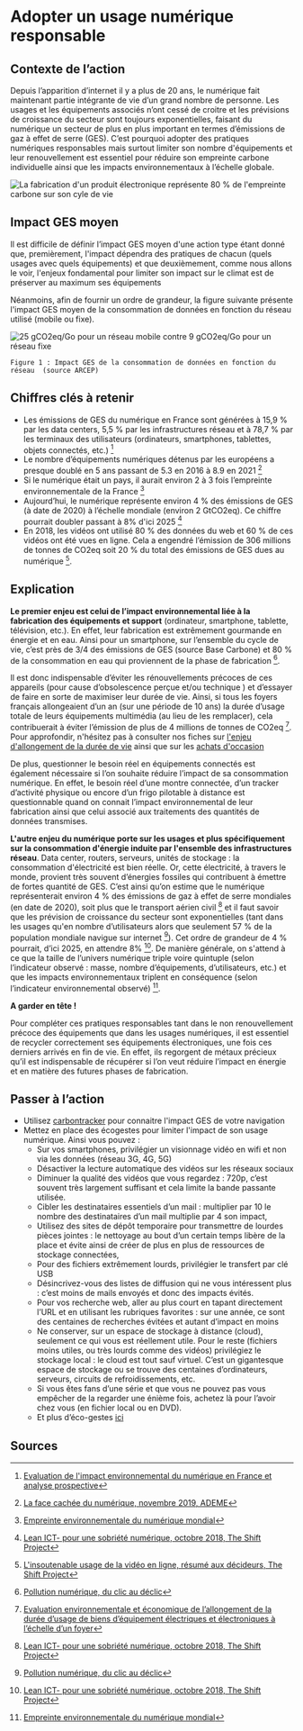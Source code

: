 # Adopter un usage numérique responsable

## Contexte de l’action

Depuis l’apparition d’internet il y a plus de 20 ans, le numérique fait maintenant partie intégrante de vie d’un grand nombre de personne. Les usages et 
les équipements associés n’ont cessé de croitre et les prévisions de croissance du secteur sont toujours exponentielles, faisant du numérique un secteur de
plus en plus important en termes d’émissions de gaz à effet de serre (GES). C’est pourquoi adopter des pratiques numériques responsables mais surtout limiter son nombre d'équipements et leur renouvellement est essentiel pour réduire son empreinte carbone individuelle ainsi que les impacts environnementaux à l’échelle globale.


![La fabrication d'un produit électronique représente 80 % de l'empreinte carbone sur son cyle de vie](https://ecolab-data.netlify.app/images/Chiffres-cles_Achat-elec-reconditionne.png)

## Impact GES moyen

Il est difficile de définir l’impact GES moyen d'une action type étant donné que, premièrement, l'impact dépendra des pratiques de chacun (quels usages avec quels équipements) et que deuxièmement, comme nous allons le voir, l'enjeux fondamental pour limiter son impact sur le climat est de préserver au maximum ses équipements

Néanmoins, afin de fournir un ordre de grandeur, la figure suivante présente l'impact GES moyen de la consommation de données en fonction du réseau utilisé (mobile ou fixe).

![25 gCO2eq/Go pour un réseau mobile contre 9 gCO2eq/Go pour un réseau fixe](https://ecolab-data.netlify.app/images/Impact_GES_réseaux_data.PNG)

`Figure 1 : Impact GES de la consommation de données en fonction du réseau  (source ARCEP)`


## Chiffres clés à retenir

- Les émissions de GES du numérique en France sont générées à 15,9 % par les data centers, 5,5 % par les infrastructures réseau et à 78,7 % par les terminaux des utilisateurs (ordinateurs, smartphones, tablettes, objets connectés, etc.) [^1]
- Le nombre d’équipements numériques détenus par les européens a presque doublé en 5 ans passant de 5.3 en 2016 à 8.9 en 2021 [^8]
- Si le numérique était un pays, il aurait environ 2 à 3 fois l’empreinte environnementale de la France [^3]
- Aujourd’hui, le numérique représente environ 4 % des émissions de GES (à date de 2020) à l’échelle mondiale (environ 2 GtCO2eq). Ce chiffre pourrait doubler passant à 8% d'ici 2025 [^2]
- En 2018, les vidéos ont utilisé 80 % des données du web et 60 % de ces vidéos ont été vues en ligne. Cela a engendré l’émission de 306 millions de tonnes de CO2eq soit 20 % du total des émissions de GES dues au numérique [^4].

## Explication

**Le premier enjeu est celui de l’impact environnemental liée à la fabrication des équipements et support** (ordinateur, smartphone, 
tablette, télévision, etc.). En effet, leur fabrication est extrêmement gourmande en énergie et en eau. Ainsi pour un smartphone, sur l’ensemble du cycle de
vie, c’est près de 3/4 des émissions de GES (source Base Carbone) et 80 % de la consommation en eau qui proviennent de la phase de 
fabrication [^6].

Il est donc indispensable d’éviter les rénouvellements précoces de ces appareils (pour cause d’obsolescence perçue et/ou 
technique ) et d’essayer de faire en sorte de maximiser leur durée de vie. Ainsi, si tous les foyers français allongeaient d’un an (sur une période de 10 
ans) la durée d’usage totale de leurs équipements multimédia (au lieu de les remplacer), cela contribuerait à éviter l’émission de plus de 4 millions de 
tonnes de CO2eq [^7]. Pour approfondir, n'hésitez pas à consulter nos fiches sur [l'enjeu d'allongement de la durée de vie](https://nosgestesclimat.fr/actions/plus/divers/%C3%A9lectrom%C3%A9nager/allongement) ainsi que sur les [achats d'occasion](https://nosgestesclimat.fr/actions/plus/divers/%C3%A9lectrom%C3%A9nager/seconde-main)

De plus, questionner le besoin réel en équipements connectés est également nécessaire si l’on souhaite réduire l’impact de sa consommation numérique. En 
effet, le besoin réel d’une montre connectée, d’un tracker d’activité physique ou encore d’un frigo pilotable à distance est questionnable quand on connait 
l’impact environnemental de leur fabrication ainsi que celui associé aux traitements des quantités de données transmises. 

**L'autre enjeu du numérique porte sur les usages et plus spécifiquement sur la consommation d'énergie induite par l'ensemble des infrastructures réseau**. Data center, routers, serveurs, unités de stockage : la consommation d'électricité est bien réelle. Or, cette électricité, à travers le monde, provient très souvent d’énergies fossiles qui contribuent à émettre de fortes quantité de GES. C’est ainsi qu’on estime que le numérique représenterait environ 4 % des émissions de gaz à effet de serre mondiales (en date de 2020), soit plus que le transport aérien civil [^2] et il faut savoir que les prévision de croissance du secteur sont exponentielles (tant dans les usages qu'en nombre d’utilisateurs alors que seulement 57 % de la population mondiale navigue sur internet [^6]). Cet ordre de grandeur de 4 % pourrait, d’ici 2025, en attendre 8% [^2]. De manière générale, on s'attend à ce que la taille de l’univers numérique triple voire quintuple (selon l’indicateur observé : masse, nombre d’équipements, d’utilisateurs, etc.) et que les impacts environnementaux triplent en conséquence (selon l’indicateur environnemental observé) [^3].


**A garder en tête !**

Pour compléter ces pratiques responsables tant dans le non renouvellement précoce des équipements que dans les usages numériques, il est essentiel de recycler correctement ses équipements électroniques, une fois ces derniers arrivés en fin de vie. En effet, ils regorgent de métaux 
précieux qu’il est indispensable de récupérer si l’on veut réduire l’impact en énergie et en matière des futures phases de fabrication.


## Passer à l’action 

- Utilisez [carbontracker](https://theshiftproject.org/carbonalyser-extension-navigateur/) pour connaitre l'impact GES de votre navigation
- Mettez en place des écogestes pour limiter l'impact de son usage numérique. Ainsi vous pouvez :
  -	Sur vos smartphones, privilégier un visionnage vidéo en wifi et non via les données (réseau 3G, 4G, 5G)
  -	Désactiver la lecture automatique des vidéos sur les réseaux sociaux
  -	Diminuer la qualité des vidéos que vous regardez : 720p, c’est souvent très largement suffisant et cela limite la bande passante utilisée.
  -	Cibler les destinataires essentiels d’un mail : multiplier par 10 le nombre des destinataires d’un mail multiplie par 4 son impact,
  -	Utilisez des sites de dépôt temporaire pour transmettre de lourdes pièces jointes : le nettoyage au bout d’un certain temps libère de la place et évite ainsi de créer de plus en plus de ressources de stockage connectées,
  -	Pour des fichiers extrêmement lourds, privilégier le transfert par clé USB
  -	Désincrivez-vous des listes de diffusion qui ne vous intéressent plus : c’est moins de mails envoyés et donc des impacts évités.
  -	Pour vos recherche web, aller au plus court en tapant directement l’URL et en utilisant les rubriques favorites : sur une année, ce sont des centaines de  recherches évitées et autant d’impact en moins 
  -	Ne conserver, sur un espace de stockage à distance (cloud), seulement ce qui vous est réellement utile. Pour le reste (fichiers moins utiles, ou très lourds comme des vidéos) privilégiez le stockage local : le cloud est tout sauf virtuel. C’est un gigantesque espace de stockage ou se trouve des centaines d’ordinateurs, serveurs, circuits de refroidissements, etc. 
  -	Si vous êtes fans d’une série et que vous ne pouvez pas vous empêcher de la regarder une énième fois, achetez là pour l’avoir chez vous (en fichier local ou en DVD).
  -	Et plus d’éco-gestes [ici](https://www.qqf.fr/infographie/69/pollution-numerique-du-clic-au-declic)


## Sources
[^1]: [Evaluation de l'impact environnemental du numérique en France et analyse prospective](https://www.arcep.fr/uploads/tx_gspublication/etude-numerique-environnement-ademe-arcep-volet02_janv2022.pdf)
[^2]: [Lean ICT- pour une sobriété numérique, octobre 2018, The Shift Project](https://theshiftproject.org/wp-content/uploads/2018/11/Rapport-final-v8-WEB.pdf)
[^3]: [Empreinte environnementale du numérique mondial](https://www.greenit.fr/wp-content/uploads/2019/10/2019-10-GREENIT-etude_EENM-rapport-accessible.VF_.pdf)
[^4]: [L'insoutenable usage de la vidéo en ligne, résumé aux décideurs, The Shift Project](https://theshiftproject.org/wp-content/uploads/2019/07/2019-01.pdf)
[^5]: [Le grand gachis énergétique](https://lejournal.cnrs.fr/articles/numerique-le-grand-gachis-energetique)
[^6]: [Pollution numérique, du clic au déclic](https://www.qqf.fr/infographie/69/pollution-numerique-du-clic-au-declic)
[^7]: [Evaluation environnementale et économique de l’allongement de la durée d’usage de biens d’équipement électriques et électroniques à l’échelle d’un foyer](https://librairie.ademe.fr/dechets-economie-circulaire/125-evaluation-environnementale-et-economique-de-l-allongement-de-la-duree-d-usage-de-biens-d-equipements-electriques-et-electroniques-a-l-echelle-d-un-foyer.html)
[^8]: [La face cachée du numérique, novembre 2019, ADEME](https://librairie.ademe.fr/cadic/4932/guide-pratique-face-cachee-numerique.pdf?modal=false)


